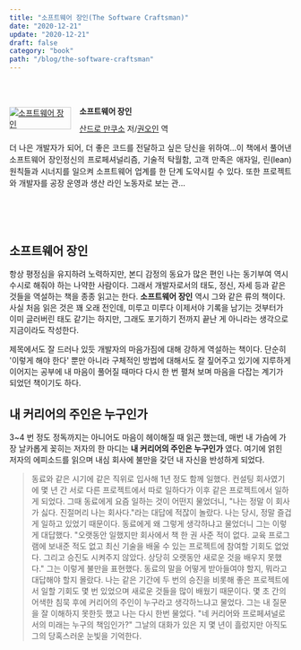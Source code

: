 ```yaml
---
title: "소프트웨어 장인(The Software Craftsman)"
date: "2020-12-21"
update: "2020-12-21"
draft: false
category: "book"
path: "/blog/the-software-craftsman"
---
```


<br /><br />

<div style="clear:left;text-align:left;"><div style="float:left;margin:0 15px 5px 0;"><a href="http://www.yes24.com/Product/Goods/20461940" style="display:inline-block;overflow:hidden;border:solid 1px #ccc;" target="_blank"><img style="margin:-1px;vertical-align:top;" src="http://image.yes24.com/goods/20461940/M" border="0" alt="소프트웨어 장인 "></a></div><div><p style="line-height:1.2em;font-size:14px;font-weight:bold;">소프트웨어 장인 </p><p style="margin-top:5px;line-height:1.2em;"><a href="http://www.yes24.com/SearchCorner/Result?domain=ALL&author_yn=Y&query=&auth_no=279364" target="_blank">산드로 만쿠소</a> 저/<a href="http://www.yes24.com/SearchCorner/Result?domain=ALL&author_yn=Y&query=&auth_no=242742" target="_blank">권오인</a> 역</p><p style="margin-top:14px;line-height:1.5em;text-align:justify;">더 나은 개발자가 되어, 더 좋은 코드를 전달하고 싶은 당신을 위하여...이 책에서 풀어낸 소프트웨어 장인정신의 프로페셔널리즘, 기술적 탁월함, 고객 만족은 애자일, 린(lean) 원칙들과 시너지를 일으켜 소프트웨어 업계를 한 단계 도약시킬 수 있다. 또한 프로젝트와 개발자를 공장 운영과 생산 라인 노동자로 보는 관...</p></div></div>
<br /><br /><br />

## 소프트웨어 장인

항상 평정심을 유지하려 노력하지만, 본디 감정의 동요가 많은 편인 나는 동기부여 역시 수시로 해줘야 하는 나약한 사람이다. 그래서 개발자로서의 태도, 정신, 자세 등과 같은 것들을 역설하는
책을 종종 읽고는 한다. **소프트웨어 장인** 역시 그와 같은 류의 책이다. 사실 처음 읽은 것은 꽤 오래 전인데, 미루고 미루다 이제서야 기록을 남기는 것부터가 이미 글러버린 태도 같기는 하지만, 그래도 포기하기 전까지 끝난 게 아니라는 생각으로 지금이라도 작성한다.

제목에서도 잘 드러나 있듯 개발자의 마음가짐에 대해 강하게 역설하는 책이다. 단순히 '이렇게 해야 한다' 뿐만 아니라 구체적인 방법에 대해서도 잘 짚어주고 있기에 지루하게 이어지는 공부에 내 마음이 풀어질 때마다 다시 한 번 펼쳐 보며 마음을 다잡는 계기가 되었던 책이기도 하다.

## 내 커리어의 주인은 누구인가

3~4 번 정도 정독까지는 아니어도 마음이 헤이해질 때 읽곤 했는데, 매번 내 가슴에 가장 날카롭게 꽂히는 저자의 한 마디는 **내 커리어의 주인은 누구인가** 였다. 여기에 얽힌 저자의 에피소드를 읽으며 내심 회사에 불만을 갖던 내 자신을 반성하게 되었다.

> 동료와 같은 시기에 같은 직위로 입사해 1년 정도 함께 일했다. 컨설팅 회사였기에 몇 년 간 서로 다른 프로젝트에서 따로 일하다가 이후 같은 프로젝트에서 일하게 되었다. 그때 동료에게 요즘 일하는 것이 어떤지 물었더니, "나는 정말 이 회사가 싫다. 진절머리 나는 회사다."라는 대답에 적잖이 놀랐다. 나는 당시, 정말 즐겁게 일하고 있었기 때문이다. 동료에게 왜 그렇게 생각하냐고 물었더니 그는 이렇게 대답했다. "오랫동안 일했지만 회사에서 책 한 권 사준 적이 없다. 교육 프로그램에 보내준 적도 없고 최신 기술을 배울 수 있는 프로젝트에 참여할 기회도 없었다. 그리고 승진도 시켜주지 않았다. 상당히 오랫동안 새로운 것을 배우지 못했다." 그는 이렇게 불만을 표현했다.
> 동료의 말을 어떻게 받아들여야 할지, 뭐라고 대답해야 할지 몰랐다. 나는 같은 기간에 두 번의 승진을 비롯해 좋은 프로젝트에서 일할 기회도 몇 번 있었으며 새로운 것들을 많이 배웠기 때문이다. 몇 초 간의 어색한 침묵 후에 커리어의 주인이 누구라고 생각하느냐고 물었다. 그는 내 질문을 잘 이해하지 못한듯 했고 나는 다시 한번 물었다. "네 커리어와 프로페셔널로서의 미래는 누구의 책임인가?" 그날의 대화가 있은 지 몇 년이 흘렀지만 아직도 그의 당혹스러운 눈빛을 기억한다.
